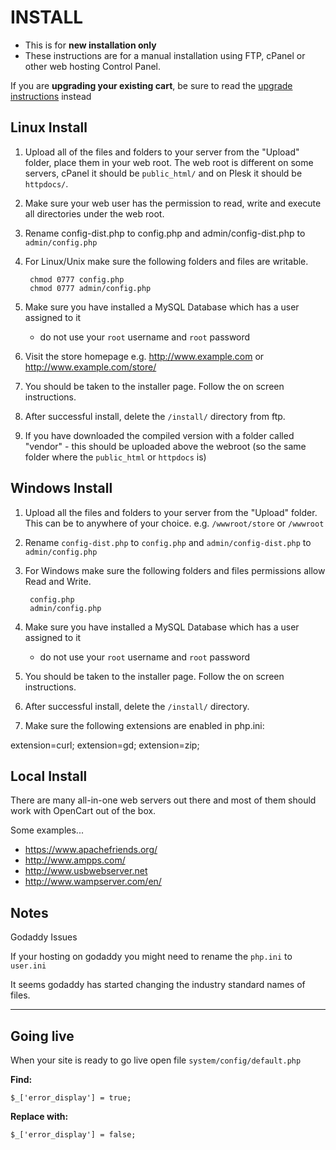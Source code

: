 # INSTALL

* This is for __new installation only__
* These instructions are for a manual installation using FTP, cPanel or other web hosting Control Panel.


If you are __upgrading your existing cart__, be sure to read the [upgrade instructions](UPGRADE.md) instead


## Linux Install

1. Upload all of the files and folders to your server from the "Upload" folder, place them in your web root. The web root is different on some servers, cPanel it should be `public_html/` and on Plesk it should be `httpdocs/`.
2. Make sure your web user has the permission to read, write and execute all directories under the web root.
3. Rename config-dist.php to config.php and admin/config-dist.php to `admin/config.php`
4. For Linux/Unix make sure the following folders and files are writable.
   
        chmod 0777 config.php
        chmod 0777 admin/config.php

5. Make sure you have installed a MySQL Database which has a user assigned to it
    * do not use your `root` username and `root` password
6. Visit the store homepage e.g. http://www.example.com or http://www.example.com/store/
7. You should be taken to the installer page. Follow the on screen instructions.
8. After successful install, delete the `/install/` directory from ftp.
9. If you have downloaded the compiled version with a folder called "vendor" - this should be uploaded above the webroot (so the same folder where the `public_html` or `httpdocs` is)

## Windows Install

1. Upload all the files and folders to your server from the "Upload" folder. This can be to anywhere of your choice. e.g. `/wwwroot/store` or `/wwwroot`
2. Rename `config-dist.php` to `config.php` and `admin/config-dist.php` to `admin/config.php`
3. For Windows make sure the following folders and files permissions allow Read and Write.
   
        config.php
        admin/config.php

4. Make sure you have installed a MySQL Database which has a user assigned to it
    * do not use your `root` username and `root` password
5. You should be taken to the installer page. Follow the on screen instructions.
6. After successful install, delete the `/install/` directory.

7. Make sure the following extensions are enabled in php.ini:

extension=curl; extension=gd; extension=zip;

## Local Install

There are many all-in-one web servers out there and most of them should work with OpenCart out of the box.

Some examples...

* https://www.apachefriends.org/
* http://www.ampps.com/
* http://www.usbwebserver.net
* http://www.wampserver.com/en/

## Notes

Godaddy Issues

If your hosting on godaddy you might need to rename the `php.ini` to `user.ini`

It seems godaddy has started changing the industry standard names of files.

----------------------------

## Going live
When your site is ready to go live open file `system/config/default.php`

**Find:**

`$_['error_display'] = true;`

**Replace with:**

`$_['error_display'] = false;`
